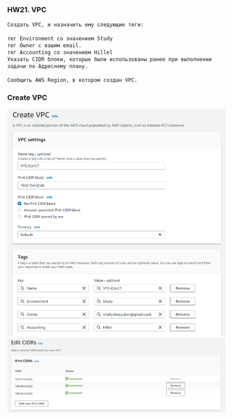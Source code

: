 ### HW21. VPC
``` 
Создать VPC, и назначить ему следующие теги:

тег Environment со значением Study
тег Owner с вашим email.
тег Accounting со значением Hillel
Указать CIDR блоки, которые были использованы ранее при выполнении задачи по Адресному плану.

Сообщить AWS Region, в котором создан VPC.
```
### Create VPC
![screen shot web page](https://github.com/v-kostyukov/ithillel-tasks/blob/master/HW21/img/screen1.png)
![screen shot web page](https://github.com/v-kostyukov/ithillel-tasks/blob/master/HW21/img/screen2.png)

